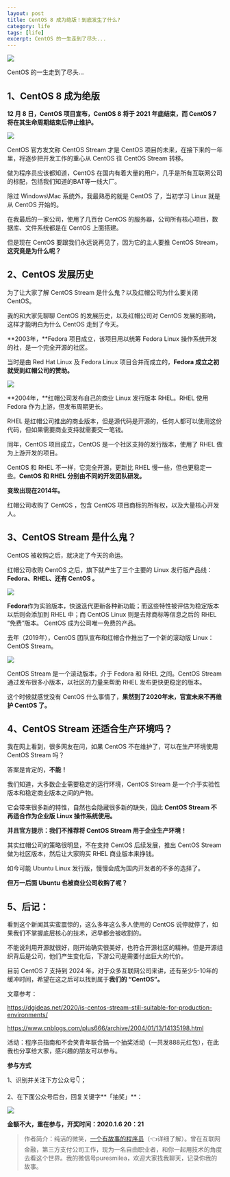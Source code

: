```yaml
---
layout: post
title: CentOS 8 成为绝版！到底发生了什么?
category: life
tags: [life]
excerpt: CentOS 的一生走到了尽头...
---
```


![](http://favorites.ren/assets/images/2021/it/jueban/jueban01.jpg) 

CentOS 的一生走到了尽头...

## 1、CentOS 8 成为绝版

**12 月 8 日，CentOS 项目宣布，CentOS 8 将于 2021 年底结束，而 CentOS 7 将在其生命周期结束后停止维护。**

![](http://favorites.ren/assets/images/2021/it/jueban/jueban02.jpg) 

CentOS 官方发文称 CentOS Stream 才是 CentOS 项目的未来，在接下来的一年里，将逐步把开发工作的重心从 CentOS 往 CentOS Stream 转移。

做为程序员应该都知道，CentOS 在国内有着大量的用户，几乎是所有互联网公司的标配，包括我们知道的BAT等一线大厂。

除过 Windows\Mac 系统外，我最熟悉的就是 CentOS 了，当初学习 Linux 就是从 CentOS 开始的。

在我最后的一家公司，使用了几百台 CentOS  的服务器，公司所有核心项目，数据库、文件系统都是在 CentOS 上面搭建。

但是现在 CentOS 要跟我们永远说再见了，因为它的主人要推 CentOS Stream，**这究竟是为什么呢？**

## 2、CentOS 发展历史

为了让大家了解 CentOS Stream 是什么鬼？以及红帽公司为什么要关闭 CentOS。

我的和大家先聊聊 CentOS 的发展历史，以及红帽公司对 CentOS 发展的影响，这样才能明白为什么 CentOS 走到了今天。

**2003年，**Fedora 项目成立，该项目用以统筹 Fedora Linux 操作系统开发的社，是一个完全开源的社区。

当时是由 Red Hat Linux 及 Fedora Linux 项目合并而成立的，**Fedora 成立之初就受到红帽公司的赞助。**

![](http://favorites.ren/assets/images/2021/it/jueban/jueban03.jpg) 

**2004年，**红帽公司发布自己的商业 Linux 发行版本 RHEL。RHEL 使用Fedora 作为上游，但发布周期更长。

RHEL 是红帽公司推出的商业版本，但是源代码是开源的，任何人都可以使用这份代码，但如果需要商业支持就需要交一笔钱。

同年，CentOS 项目成立，CentOS 是一个社区支持的发行版本，使用了 RHEL 做为上游开发的项目。

CentOS 和 RHEL 不一样，它完全开源，更新比 RHEL 慢一些，但也更稳定一些。**CentOS 和 RHEL 分别由不同的开发团队研发。**

**变故出现在2014年。**

红帽公司收购了 CentOS ，包含 CentOS 项目商标的所有权，以及大量核心开发人。

## 3、CentOS Stream 是什么鬼？

CentOS 被收购之后，就决定了今天的命运。

红帽公司收购 CentOS 之后，旗下就产生了三个主要的 Linux 发行版产品线：**Fedora、RHEL、还有 CentOS 。**

![](http://favorites.ren/assets/images/2021/it/jueban/jueban04.jpg) 

**Fedora**作为实验版本，快速迭代更新各种新功能；而这些特性被评估为稳定版本以后则会添加到 RHEL 中；而 CentOS Linux 则是去除商标等信息之后的 RHEL “免费”版本。
CentOS 成为公司唯一免费的产品。

去年（2019年），CentOS 团队宣布和红帽合作推出了一个新的滚动版 Linux：CentOS Stream。

![](http://favorites.ren/assets/images/2021/it/jueban/jueban05.jpg) 

CentOS Stream 是一个滚动版本，介于 Fedora 和 RHEL 之间。CentOS Stream 通过发布很多小版本，以社区的力量来帮助 RHEL 发布更快更稳定的版本。

这个时候就感觉没有 CentOS 什么事情了，**果然到了2020年末，官宣未来不再维护 CentOS 了。**

## 4、CentOS Stream 还适合生产环境吗？

我在网上看到，很多网友在问，如果 CentOS 不在维护了，可以在生产环境使用 CentOS Stream 吗？

答案是肯定的，**不能！**

我们知道，大多数企业需要稳定的运行环境，CentOS Stream 是一个介于实验性版本和稳定商业版本之间的产物。

它会带来很多新的特性，自然也会隐藏很多新的缺失，因此 **CentOS Stream  不再适合作为企业版 Linux 操作系统使用。**

**并且官方提示：我们不推荐将 CentOS Stream 用于企业生产环境！**

其实红帽公司的策略很明显，不在支持 CentOS 后续发展，推出 CentOS Stream 做为社区版本，然后让大家购买 RHEL 商业版本来挣钱。

如今可能 Ubuntu Linux 发行版，慢慢会成为国内开发者的不多的选择了。

**但万一后面 Ubuntu 也被商业公司收购了呢？**

## 5、后记：

看到这个新闻其实蛮震惊的，这么多年这么多人使用的 CentOS 说停就停了，如果我们不掌握底层核心的技术，迟早都会被收割的。

不能说利用开源就很好，刚开始确实很美好，也符合开源社区的精神。但是开源组织背后是公司，他们产生变化后，下游公司是需要付出巨大的代价。

目前 CentOS 7 支持到 2024 年，对于众多互联网公司来讲，还有至少5-10年的缓冲时间，希望在这之后可以找到属于**我们的 “CentOS”。**

文章参考：

https://dgideas.net/2020/is-centos-stream-still-suitable-for-production-environments/

https://www.cnblogs.com/plus666/archive/2004/01/13/14135198.html


活动：程序员指南和不会笑青年联合搞一个抽奖活动（一共发888元红包），在此我也分享给大家，感兴趣的朋友可以参与。

**参与方式**

1、识别并关注下方公众号👇；

2、在下面公众号后台，回复关键字**「抽奖」**：

![](http://favorites.ren/assets/images/2021/it/jueban/jueban06.jpg) 

**金额不大，重在参与，开奖时间：2020.1.6 20：21**

>作者简介：纯洁的微笑，[一个有故事的程序员](https://mp.weixin.qq.com/s/bPk_-DcGF_7lTDoR1pKqVg)（👈详细了解）。曾在互联网金融，第三方支付公司工作，现为一名自由职业者，和你一起用技术的角度去看这个世界。我的微信号puresmilea，欢迎大家找我聊天，记录你我的故事。